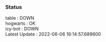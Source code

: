 ### Status


table : DOWN  
hogwarts : OK  
icy-bot : DOWN  
Latest Update : 2022-06-06 16:14:57.689600
